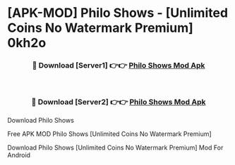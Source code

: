 # [APK-MOD] Philo  Shows - [Unlimited Coins No Watermark Premium] 0kh2o



<div align="center">
<h3>🔴 Download [Server1] 👉👉 <a href="https://momento.my/?title=Philo__Shows">Philo  Shows Mod Apk</a></h3><br>

<h3>🔴 Download [Server2] 👉👉 <a href="https://momento.my/?title=Philo__Shows">Philo  Shows Mod Apk</a></h3>
</div>



Download Philo  Shows 

Free APK MOD Philo  Shows [Unlimited Coins No Watermark Premium]

Download Philo  Shows [Unlimited Coins No Watermark Premium] Mod For Android
